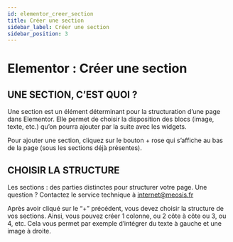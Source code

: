 ```yaml
---
id: elementor_creer_section
title: Créer une section
sidebar_label: Créer une section
sidebar_position: 3
---
```


# Elementor : Créer une section

## UNE SECTION, C’EST QUOI ?

Une section est un élément déterminant pour la structuration d’une page dans Elementor. Elle permet de choisir la disposition des blocs (image, texte, etc.) qu’on pourra ajouter par la suite avec les widgets.

Pour ajouter une section, cliquez sur le bouton + rose qui s’affiche au bas de la page (sous les sections déjà présentes).

## CHOISIR LA STRUCTURE

Les sections : des parties distinctes pour structurer votre page. Une question ? Contactez le service technique à internet@meosis.fr

Après avoir cliqué sur le “+” précédent, vous devez choisir la structure de vos sections. Ainsi, vous pouvez créer 1 colonne, ou 2 côte à côte ou 3, ou 4, etc. Cela vous permet par exemple d’intégrer du texte à gauche et une image à droite.

